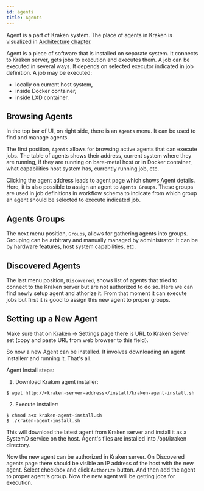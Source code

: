 ```yaml
---
id: agents
title: Agents
---
```


Agent is a part of Kraken system. The place of agents in Kraken is
visualized in [Architecture chapter](architecture.md).

Agent is a piece of software that is installed on separate system.
It connects to Kraken server, gets jobs to execution and executes
them. A job can be executed in several ways. It depends on selected
executor indicated in job definition. A job may be executed:

- locally on current host system,
- inside Docker container,
- inside LXD container.

## Browsing Agents

In the top bar of UI, on right side, there is an `Agents` menu.
It can be used to find and manage agents.

The first position, `Agents` allows for browsing active agents that can
execute jobs. The table of agents shows their address, current system
where they are running, if they are running on bare-metal host or in
Docker container, what capabilities host system has, currently running
job, etc.

Clicking the agent address leads to agent page which shows Agent
details. Here, it is also possible to assign an agent to `Agents
Groups`. These groups are used in job definitions in workflow schema
to indicate from which group an agent should be selected to execute
indicated job.

## Agents Groups

The next menu position, `Groups`, allows for gathering agents
into groups. Grouping can be arbitrary and manually managed by
administrator. It can be by hardware features, host system
capabilities, etc.

## Discovered Agents

The last menu position, `Discovered`, shows list of agents that tried
to connect to the Kraken server but are not authorized to do so. Here
we can find newly setup agent and athorize it. From that moment it can
execute jobs but first it is good to assign this new agent to proper
groups.

## Setting up a New Agent

Make sure that on Kraken -> Settings page there is  URL to Kraken
Server set (copy and paste URL from web browser to this field).

So now a new Agent can be installed. It involves downloading an agent
installerr and running it. That's all.

Agent Install steps:

1. Download Kraken agent installer:

```console
$ wget http://<kraken-server-address>/install/kraken-agent-install.sh
```

2. Execute installer:

```console
$ chmod a+x kraken-agent-install.sh
$ ./kraken-agent-install.sh
```

This will download the latest agent from Kraken server and install it
as a SystemD service on the host. Agent's files are installed into
/opt/kraken directory.

Now the new agent can be authorized in Kraken server. On Discovered
agents page there should be visible an IP address of the host with the
new agent. Select checkbox and click `Authorize` button. And then add
the agent to proper agent's group. Now the new agent will be getting
jobs for execution.

